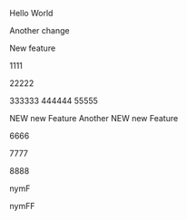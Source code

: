 Hello World

Another change

New feature

1111

22222

333333
444444
55555

NEW new Feature
Another NEW new Feature

6666

7777

8888

nymF

nymFF